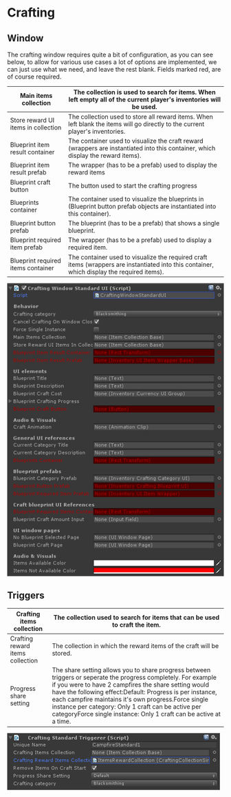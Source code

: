 # Crafting

## Window

The crafting window requires quite a bit of configuration, as you can see below, to allow for various use cases a lot of options are implemented, we can just use what we need, and leave the rest blank. Fields marked red, are of course required.

| Main items collection | The collection is used to search for items. When left empty all of the current player's inventories will be used. |
| --- | --- |
| Store reward UI items in collection | The collection used to store all reward items. When left blank the items will go directly to the current player's inventories. |
| Blueprint item result container | The container used to visualize the craft reward (wrappers are instantiated into this container, which display the reward items). |
| Blueprint item result prefab | The wrapper (has to be a prefab) used to display the reward items |
| Blueprint craft button | The button used to start the crafting progress |
| Blueprints container | The container used to visualize the blueprints in (Blueprint button prefab objects are instantiated into this container). |
| Blueprint button prefab | The blueprint (has to be a prefab) that shows a single blueprint. |
| Blueprint required item prefab | The wrapper (has to be a prefab) used to display a required item. |
| Blueprint required items container | The container used to visualize the required craft items (wrappers are instantiated into this container, which display the required items). |

![](Assets/CraftingWindowStandard.png)

## Triggers

| Crafting items collection | The collection used to search for items that can be used to craft the item. |
| --- | --- |
| Crafting reward items collection | The collection in which the reward items of the craft will be stored. |
| Progress share setting | The share setting allows you to share progress between triggers or seperate the progress completely. For example if you were to have 2 campfires the share setting would have the following effect:Default: Progress is per instance, each campfire maintains it's own progress.Force single instance per category: Only 1 craft can be active per categoryForce single instance: Only 1 craft can be active at a time. |

![](Assets/CraftingStandardTriggerer.png)